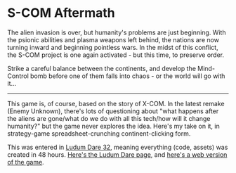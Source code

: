 
S-COM Aftermath
===========

The alien invasion is over, but humanity's problems are just beginning. With the psionic abilities and plasma weapons left behind, the nations are now turning inward and beginning pointless wars. In the midst of this conflict, the S-COM project is one again activated - but this time, to preserve order.

Strike a careful balance between the continents, and develop the Mind-Control bomb before one of them falls into chaos - or the world will go with it...

---

This game is, of course, based on the story of X-COM. In the latest remake (Enemy Unknown), there's lots of questioning about "what happens after the aliens are gone/what do we do with all this tech/how will it change humanity?" but the game never explores the idea. Here's my take on it, in strategy-game spreadsheet-crunching continent-clicking form.

This was entered in [Ludum Dare 32](http://ludumdare.com/compo/), meaning everything (code, assets) was created in 48 hours. [Here's the Ludum Dare page](http://ludumdare.com/compo/ludum-dare-32/?action=preview&uid=36360), and [here's a web version of the game](https://straypixels.net/ld32/public/index.html).
